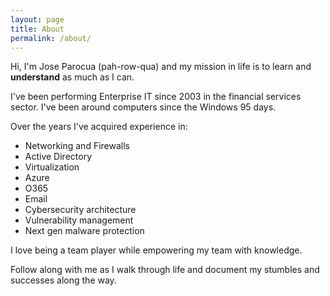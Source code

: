 ```yaml
---
layout: page
title: About
permalink: /about/
---
```


Hi, I'm Jose Parocua (pah-row-qua) and my mission in life is to learn and **understand** as much as I can.

I've been performing Enterprise IT since 2003 in the financial services sector. I've been around computers since the Windows 95 days.

Over the years I've acquired experience in:
* Networking and Firewalls
* Active Directory
* Virtualization
* Azure
* O365
* Email
* Cybersecurity architecture
* Vulnerability management
* Next gen malware protection

I love being a team player while empowering my team with knowledge.

Follow along with me as I walk through life and document my stumbles and successes along the way.